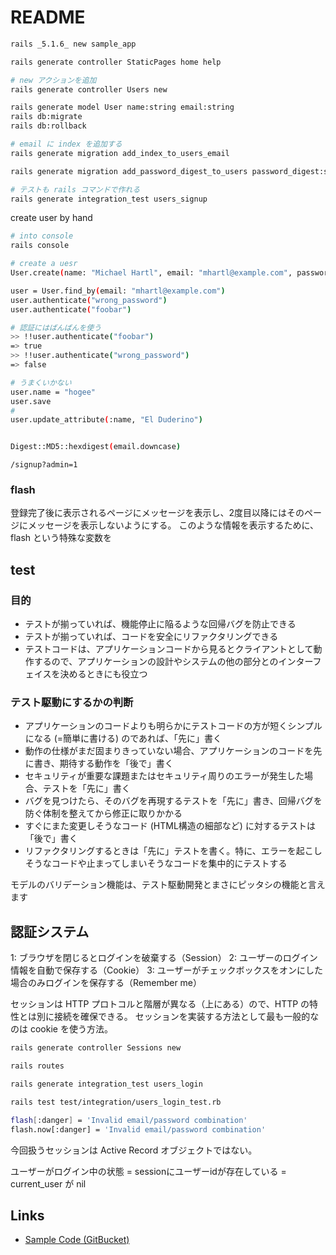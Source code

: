 # README

``` sh
rails _5.1.6_ new sample_app

rails generate controller StaticPages home help

# new アクションを追加
rails generate controller Users new

rails generate model User name:string email:string
rails db:migrate
rails db:rollback

# email に index を追加する
rails generate migration add_index_to_users_email

rails generate migration add_password_digest_to_users password_digest:string

# テストも rails コマンドで作れる
rails generate integration_test users_signup
```

create user by hand

```sh
# into console
rails console

# create a uesr
User.create(name: "Michael Hartl", email: "mhartl@example.com", password: "foobar", password_confirmation: "foobar")

user = User.find_by(email: "mhartl@example.com")
user.authenticate("wrong_password")
user.authenticate("foobar")

# 認証にはばんばんを使う
>> !!user.authenticate("foobar")
=> true
>> !!user.authenticate("wrong_password")
=> false

# うまくいかない
user.name = "hogee"
user.save
# 
user.update_attribute(:name, "El Duderino")


Digest::MD5::hexdigest(email.downcase)
```

```
/signup?admin=1
```

### flash

登録完了後に表示されるページにメッセージを表示し、2度目以降にはそのページにメッセージを表示しないようにする。
このような情報を表示するために、flash という特殊な変数を

## test

### 目的

* テストが揃っていれば、機能停止に陥るような回帰バグを防止できる
* テストが揃っていれば、コードを安全にリファクタリングできる
* テストコードは、アプリケーションコードから見るとクライアントとして動作するので、アプリケーションの設計やシステムの他の部分とのインターフェイスを決めるときにも役立つ

### テスト駆動にするかの判断

* アプリケーションのコードよりも明らかにテストコードの方が短くシンプルになる (=簡単に書ける) のであれば、「先に」書く
* 動作の仕様がまだ固まりきっていない場合、アプリケーションのコードを先に書き、期待する動作を「後で」書く
* セキュリティが重要な課題またはセキュリティ周りのエラーが発生した場合、テストを「先に」書く
* バグを見つけたら、そのバグを再現するテストを「先に」書き、回帰バグを防ぐ体制を整えてから修正に取りかかる
* すぐにまた変更しそうなコード (HTML構造の細部など) に対するテストは「後で」書く
* リファクタリングするときは「先に」テストを書く。特に、エラーを起こしそうなコードや止まってしまいそうなコードを集中的にテストする

モデルのバリデーション機能は、テスト駆動開発とまさにピッタシの機能と言えます

## 認証システム

1: ブラウザを閉じるとログインを破棄する（Session）
2: ユーザーのログイン情報を自動で保存する（Cookie）
3: ユーザーがチェックボックスをオンにした場合のみログインを保存する（Remember me）

セッションは HTTP プロトコルと階層が異なる（上にある）ので、HTTP の特性とは別に接続を確保できる。
セッションを実装する方法として最も一般的なのは cookie を使う方法。


``` sh
rails generate controller Sessions new

rails routes

rails generate integration_test users_login

rails test test/integration/users_login_test.rb

flash[:danger] = 'Invalid email/password combination'
flash.now[:danger] = 'Invalid email/password combination'
```

今回扱うセッションは Active Record オブジェクトではない。

ユーザーがログイン中の状態 = sessionにユーザーidが存在している
= current_user が nil 


## Links
- [Sample Code (GitBucket)](https://bitbucket.org/railstutorial/sample_app_4th_ed/src/master/)
